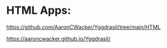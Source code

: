 # HTML Apps:

https://github.com/AaronCWacker/Yggdrasil/tree/main/HTML

https://aaroncwacker.github.io/Yggdrasil/

